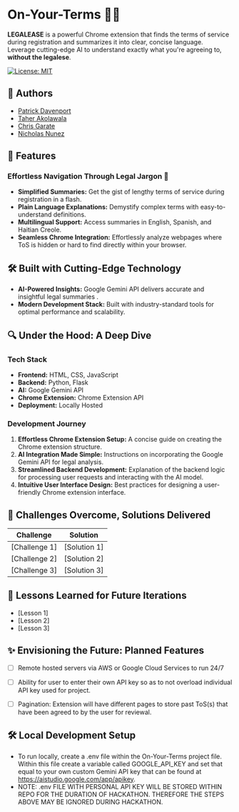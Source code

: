 # On-Your-Terms 📜✨

**LEGALEASE** is a powerful Chrome extension that finds the terms of service during registration and summarizes it into clear, concise language. Leverage cutting-edge AI to understand exactly what you're agreeing to, **without the legalese**.

[![License: MIT](https://img.shields.io/badge/License-MIT-yellow.svg)](https://opensource.org/licenses/MIT)

## 👥 Authors

- [Patrick Davenport](https://github.com/monochromatrick)
- [Taher Akolawala](https://github.com/TaherA51)
- [Chris Garate](https://github.com/GheeMann)
- [Nicholas Nunez](https://github.com/Slouths)

## 🚀 Features

### Effortless Navigation Through Legal Jargon 📖

* **Simplified Summaries:** Get the gist of lengthy terms of service during registration in a flash.
* **Plain Language Explanations:** Demystify complex terms with easy-to-understand definitions.
* **Multilingual Support:** Access summaries in English, Spanish, and Haitian Creole.
* **Seamless Chrome Integration:** Effortlessly analyze webpages where ToS is hidden or hard to find directly within your browser.

## 🛠️ Built with Cutting-Edge Technology

* **AI-Powered Insights:** Google Gemini API delivers accurate and insightful legal summaries .
* **Modern Development Stack:** Built with industry-standard tools for optimal performance and scalability.

## 🔍 Under the Hood: A Deep Dive

### Tech Stack

* **Frontend:** HTML, CSS, JavaScript 
* **Backend:** Python, Flask 
* **AI:** Google Gemini API
* **Chrome Extension:** Chrome Extension API
* **Deployment:** Locally Hosted

### Development Journey

1. **Effortless Chrome Extension Setup:** A concise guide on creating the Chrome extension structure.
2. **AI Integration Made Simple:** Instructions on incorporating the Google Gemini API for legal analysis.
3. **Streamlined Backend Development:** Explanation of the backend logic for processing user requests and interacting with the AI model.
4. **Intuitive User Interface Design:** Best practices for designing a user-friendly Chrome extension interface.

## 💪 Challenges Overcome, Solutions Delivered

| Challenge | Solution |
|-----------|----------|
| [Challenge 1] | [Solution 1] |
| [Challenge 2] | [Solution 2] |
| [Challenge 3] | [Solution 3] |


## 🧠 Lessons Learned for Future Iterations

- [Lesson 1]
- [Lesson 2]
- [Lesson 3]

## ✨ Envisioning the Future: Planned Features

- [ ] Remote hosted servers via AWS or Google Cloud Services to run 24/7
- [ ] Ability for user to enter their own API key so as to not overload individual API key used for project. 
- [ ] Pagination: Extension will have different pages to store past ToS(s) that have been agreed to by the user for reviewal.


## 🛠️ Local Development Setup
- To run locally, create a .env file within the On-Your-Terms project file. Within this file create a variable called GOOGLE_API_KEY and set that equal to your own custom Gemini API key that can be found at https://aistudio.google.com/app/apikey.
- NOTE: .env FILE WITH PERSONAL API KEY WILL BE STORED WITHIN REPO FOR THE DURATION OF HACKATHON. THEREFORE THE STEPS ABOVE MAY BE IGNORED DURING HACKATHON.

